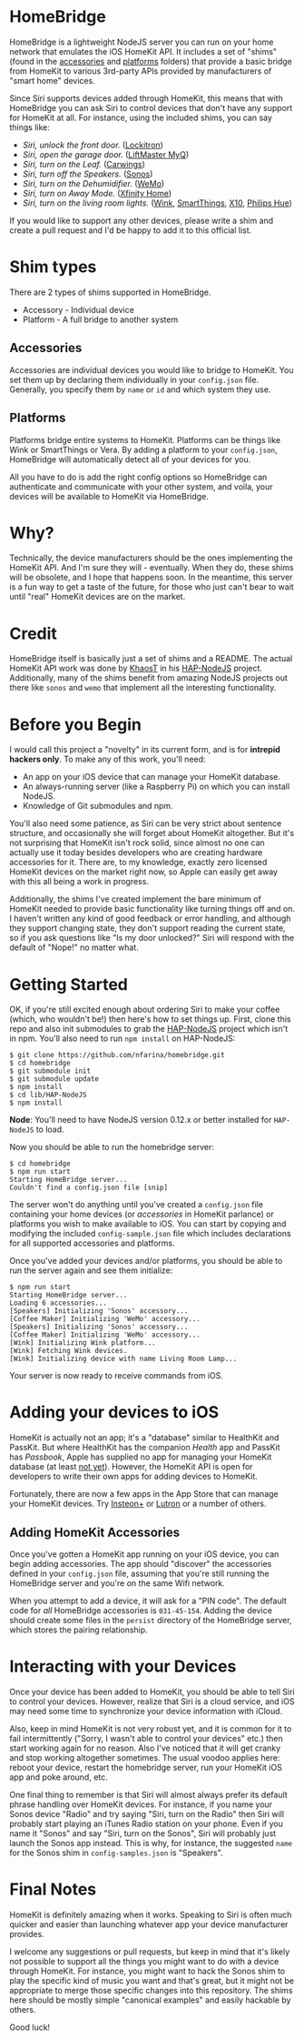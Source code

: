 
# HomeBridge

HomeBridge is a lightweight NodeJS server you can run on your home network that emulates the iOS HomeKit API. It includes a set of "shims" (found in the [accessories](accessories/) and [platforms](platforms/) folders) that provide a basic bridge from HomeKit to various 3rd-party APIs provided by manufacturers of "smart home" devices.

Since Siri supports devices added through HomeKit, this means that with HomeBridge you can ask Siri to control devices that don't have any support for HomeKit at all. For instance, using the included shims, you can say things like:

 * _Siri, unlock the front door._ ([Lockitron](https://lockitron.com))
 * _Siri, open the garage door._ ([LiftMaster MyQ](https://www.myliftmaster.com))
 * _Siri, turn on the Leaf._ ([Carwings](http://www.nissanusa.com/innovations/carwings.article.html))
 * _Siri, turn off the Speakers._ ([Sonos](http://www.sonos.com))
 * _Siri, turn on the Dehumidifier._ ([WeMo](http://www.belkin.com/us/Products/home-automation/c/wemo-home-automation/))
 * _Siri, turn on Away Mode._ ([Xfinity Home](http://www.comcast.com/home-security.html))
 * _Siri, turn on the living room lights._ ([Wink](http://www.wink.com), [SmartThings](http://www.smartthings.com), [X10](http://github.com/edc1591/rest-mochad), [Philips Hue](http://meethue.com))

If you would like to support any other devices, please write a shim and create a pull request and I'd be happy to add it to this official list.

# Shim types
There are 2 types of shims supported in HomeBridge.

* Accessory - Individual device
* Platform - A full bridge to another system

## Accessories

Accessories are individual devices you would like to bridge to HomeKit. You set them up by declaring them individually in your `config.json` file. Generally, you specify them by `name` or `id` and which system they use.

## Platforms

Platforms bridge entire systems to HomeKit. Platforms can be things like Wink or SmartThings or Vera. By adding a platform to your `config.json`, HomeBridge will automatically detect all of your devices for you.

All you have to do is add the right config options so HomeBridge can authenticate and communicate with your other system, and voila, your devices will be available to HomeKit via HomeBridge.

# Why?

Technically, the device manufacturers should be the ones implementing the HomeKit API. And I'm sure they will - eventually. When they do, these shims will be obsolete, and I hope that happens soon. In the meantime, this server is a fun way to get a taste of the future, for those who just can't bear to wait until "real" HomeKit devices are on the market.

# Credit

HomeBridge itself is basically just a set of shims and a README. The actual HomeKit API work was done by [KhaosT](http://twitter.com/khaost) in his [HAP-NodeJS](https://github.com/KhaosT/HAP-NodeJS) project. Additionally, many of the shims benefit from amazing NodeJS projects out there like `sonos` and `wemo` that implement all the interesting functionality.

# Before you Begin

I would call this project a "novelty" in its current form, and is for **intrepid hackers only**. To make any of this work, you'll need:

 * An app on your iOS device that can manage your HomeKit database.
 * An always-running server (like a Raspberry Pi) on which you can install NodeJS.
 * Knowledge of Git submodules and npm.

You'll also need some patience, as Siri can be very strict about sentence structure, and occasionally she will forget about HomeKit altogether. But it's not surprising that HomeKit isn't rock solid, since almost no one can actually use it today besides developers who are creating hardware accessories for it. There are, to my knowledge, exactly zero licensed HomeKit devices on the market right now, so Apple can easily get away with this all being a work in progress.

Additionally, the shims I've created implement the bare minimum of HomeKit needed to provide basic functionality like turning things off and on. I haven't written any kind of good feedback or error handling, and although they support changing state, they don't support reading the current state, so if you ask questions like "Is my door unlocked?" Siri will respond with the default of "Nope!" no matter what.

# Getting Started

OK, if you're still excited enough about ordering Siri to make your coffee (which, who wouldn't be!) then here's how to set things up. First, clone this repo and also init submodules to grab the [HAP-NodeJS](https://github.com/KhaosT/HAP-NodeJS) project which isn't in npm. You'll also need to run `npm install` on HAP-NodeJS:

    $ git clone https://github.com/nfarina/homebridge.git
    $ cd homebridge
    $ git submodule init
    $ git submodule update
    $ npm install
    $ cd lib/HAP-NodeJS
    $ npm install

**Node**: You'll need to have NodeJS version 0.12.x or better installed for `HAP-NodeJS` to load.

Now you should be able to run the homebridge server:

    $ cd homebridge
    $ npm run start
    Starting HomeBridge server...
    Couldn't find a config.json file [snip]

The server won't do anything until you've created a `config.json` file containing your home devices (or _accessories_ in HomeKit parlance) or platforms you wish to make available to iOS. You can start by copying and modifying the included `config-sample.json` file which includes declarations for all supported accessories and platforms.

Once you've added your devices and/or platforms, you should be able to run the server again and see them initialize:

    $ npm run start
    Starting HomeBridge server...
    Loading 6 accessories...
    [Speakers] Initializing 'Sonos' accessory...
    [Coffee Maker] Initializing 'WeMo' accessory...
    [Speakers] Initializing 'Sonos' accessory...
    [Coffee Maker] Initializing 'WeMo' accessory...
    [Wink] Initializing Wink platform...
    [Wink] Fetching Wink devices.
    [Wink] Initializing device with name Living Room Lamp...

Your server is now ready to receive commands from iOS.

# Adding your devices to iOS

HomeKit is actually not an app; it's a "database" similar to HealthKit and PassKit. But where HealthKit has the companion _Health_ app and PassKit has _Passbook_, Apple has supplied no app for managing your HomeKit database (at least [not yet](http://9to5mac.com/2015/05/20/apples-planned-ios-9-home-app-uses-virtual-rooms-to-manage-homekit-accessories/)). However, the HomeKit API is open for developers to write their own apps for adding devices to HomeKit.

Fortunately, there are now a few apps in the App Store that can manage your HomeKit devices. Try [Insteon+](https://itunes.apple.com/US/app/id919270334?mt=8) or [Lutron](https://itunes.apple.com/us/app/lutron-app-for-caseta-wireless/id886753021?mt=8) or a number of others.

## Adding HomeKit Accessories

Once you've gotten a HomeKit app running on your iOS device, you can begin adding accessories. The app should "discover" the accessories defined in your `config.json` file, assuming that you're still running the HomeBridge server and you're on the same Wifi network.

When you attempt to add a device, it will ask for a "PIN code". The default code for _all_ HomeBridge accessories is `031-45-154`. Adding the device should create some files in the `persist` directory of the HomeBridge server, which stores the pairing relationship.

# Interacting with your Devices

Once your device has been added to HomeKit, you should be able to tell Siri to control your devices. However, realize that Siri is a cloud service, and iOS may need some time to synchronize your device information with iCloud.

Also, keep in mind HomeKit is not very robust yet, and it is common for it to fail intermittently ("Sorry, I wasn't able to control your devices" etc.) then start working again for no reason. Also I've noticed that it will get cranky and stop working altogether sometimes. The usual voodoo applies here: reboot your device, restart the homebridge server, run your HomeKit iOS app and poke around, etc.

One final thing to remember is that Siri will almost always prefer its default phrase handling over HomeKit devices. For instance, if you name your Sonos device "Radio" and try saying "Siri, turn on the Radio" then Siri will probably start playing an iTunes Radio station on your phone. Even if you name it "Sonos" and say "Siri, turn on the Sonos", Siri will probably just launch the Sonos app instead. This is why, for instance, the suggested `name` for the Sonos shim in `config-samples.json` is "Speakers".

# Final Notes

HomeKit is definitely amazing when it works. Speaking to Siri is often much quicker and easier than launching whatever app your device manufacturer provides.

I welcome any suggestions or pull requests, but keep in mind that it's likely not possible to support all the things you might want to do with a device through HomeKit. For instance, you might want to hack the Sonos shim to play the specific kind of music you want and that's great, but it might not be appropriate to merge those specific changes into this repository. The shims here should be mostly simple "canonical examples" and easily hackable by others.

Good luck!
